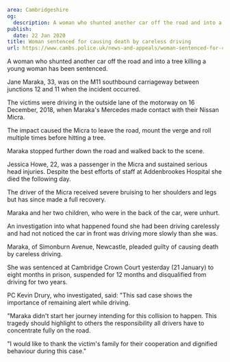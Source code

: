 ```yaml
area: Cambridgeshire
og:
  description: A woman who shunted another car off the road and into a tree killing a young woman has been sentenced.
publish:
  date: 22 Jan 2020
title: Woman sentenced for causing death by careless driving
url: https://www.cambs.police.uk/news-and-appeals/woman-sentenced-for-causing-death-by-careless-driving
```

A woman who shunted another car off the road and into a tree killing a young woman has been sentenced.

Jane Maraka, 33, was on the M11 southbound carriageway between junctions 12 and 11 when the incident occurred.

The victims were driving in the outside lane of the motorway on 16 December, 2018, when Maraka's Mercedes made contact with their Nissan Micra.

The impact caused the Micra to leave the road, mount the verge and roll multiple times before hitting a tree.

Maraka stopped further down the road and walked back to the scene.

Jessica Howe, 22, was a passenger in the Micra and sustained serious head injuries. Despite the best efforts of staff at Addenbrookes Hospital she died the following day.

The driver of the Micra received severe bruising to her shoulders and legs but has since made a full recovery.

Maraka and her two children, who were in the back of the car, were unhurt.

An investigation into what happened found she had been driving carelessly and had not noticed the car in front was driving more slowly than she was.

Maraka, of Simonburn Avenue, Newcastle, pleaded guilty of causing death by careless driving.

She was sentenced at Cambridge Crown Court yesterday (21 January) to eight months in prison, suspended for 12 months and disqualified from driving for two years.

PC Kevin Drury, who investigated, said: "This sad case shows the importance of remaining alert while driving.

"Maraka didn't start her journey intending for this collision to happen. This tragedy should highlight to others the responsibility all drivers have to concentrate fully on the road.

"I would like to thank the victim's family for their cooperation and dignified behaviour during this case."
